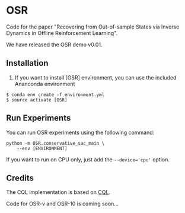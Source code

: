 # OSR
Code for the paper "Recovering from Out-of-sample States via Inverse Dynamics in Offline Reinforcement Learning".

We have released the OSR demo v0.01.

## Installation

1. If you want to install [OSR] environment, you can use the included Ananconda environment
```
$ conda env create -f environment.yml
$ source activate [OSR]
```

## Run Experiments
You can run OSR experiments using the following command:
```
python -m OSR.conservative_sac_main \
    --env [ENVIRONMENT]
```
If you want to run on CPU only, just add the `--device='cpu'` option.

## Credits
The CQL implementation is based on [CQL](https://github.com/young-geng/CQL).

Code for OSR-v and OSR-10 is coming soon...
